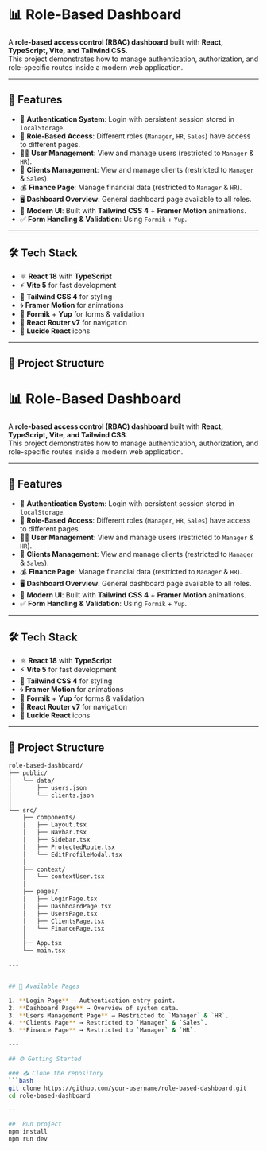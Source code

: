 # 📊 Role-Based Dashboard

A **role-based access control (RBAC) dashboard** built with **React, TypeScript, Vite, and Tailwind CSS**.  
This project demonstrates how to manage authentication, authorization, and role-specific routes inside a modern web application.

---

## 🚀 Features

- 🔐 **Authentication System**: Login with persistent session stored in `localStorage`.
- 👥 **Role-Based Access**: Different roles (`Manager`, `HR`, `Sales`) have access to different pages.
- 🧑‍💼 **User Management**: View and manage users (restricted to `Manager` & `HR`).
- 📇 **Clients Management**: View and manage clients (restricted to `Manager` & `Sales`).
- 💰 **Finance Page**: Manage financial data (restricted to `Manager` & `HR`).
- 🖥️ **Dashboard Overview**: General dashboard page available to all roles.
- 🎨 **Modern UI**: Built with **Tailwind CSS 4** + **Framer Motion** animations.
- ✅ **Form Handling & Validation**: Using `Formik` + `Yup`.

---

## 🛠️ Tech Stack

- ⚛️ **React 18** with **TypeScript**
- ⚡ **Vite 5** for fast development
- 🎨 **Tailwind CSS 4** for styling
- 🌀 **Framer Motion** for animations
- 📝 **Formik** + **Yup** for forms & validation
- 🔗 **React Router v7** for navigation
- 🎯 **Lucide React** icons

---

## 📂 Project Structure

# 📊 Role-Based Dashboard

A **role-based access control (RBAC) dashboard** built with **React, TypeScript, Vite, and Tailwind CSS**.  
This project demonstrates how to manage authentication, authorization, and role-specific routes inside a modern web application.

---

## 🚀 Features

- 🔐 **Authentication System**: Login with persistent session stored in `localStorage`.
- 👥 **Role-Based Access**: Different roles (`Manager`, `HR`, `Sales`) have access to different pages.
- 🧑‍💼 **User Management**: View and manage users (restricted to `Manager` & `HR`).
- 📇 **Clients Management**: View and manage clients (restricted to `Manager` & `Sales`).
- 💰 **Finance Page**: Manage financial data (restricted to `Manager` & `HR`).
- 🖥️ **Dashboard Overview**: General dashboard page available to all roles.
- 🎨 **Modern UI**: Built with **Tailwind CSS 4** + **Framer Motion** animations.
- ✅ **Form Handling & Validation**: Using `Formik` + `Yup`.

---

## 🛠️ Tech Stack

- ⚛️ **React 18** with **TypeScript**
- ⚡ **Vite 5** for fast development
- 🎨 **Tailwind CSS 4** for styling
- 🌀 **Framer Motion** for animations
- 📝 **Formik** + **Yup** for forms & validation
- 🔗 **React Router v7** for navigation
- 🎯 **Lucide React** icons

---

## 📂 Project Structure

```bash
role-based-dashboard/
├── public/
│   └── data/
│       ├── users.json
│       └── clients.json
│
└── src/
    ├── components/
    │   ├── Layout.tsx
    │   ├── Navbar.tsx
    │   ├── Sidebar.tsx
    │   ├── ProtectedRoute.tsx
    │   └── EditProfileModal.tsx
    │
    ├── context/
    │   └── contextUser.tsx
    │
    ├── pages/
    │   ├── LoginPage.tsx
    │   ├── DashboardPage.tsx
    │   ├── UsersPage.tsx
    │   ├── ClientsPage.tsx
    │   └── FinancePage.tsx
    │
    ├── App.tsx
    └── main.tsx

---


## 📌 Available Pages

1. **Login Page** → Authentication entry point.  
2. **Dashboard Page** → Overview of system data.  
3. **Users Management Page** → Restricted to `Manager` & `HR`.  
4. **Clients Page** → Restricted to `Manager` & `Sales`.  
5. **Finance Page** → Restricted to `Manager` & `HR`.  

---

## ⚙️ Getting Started

### 📥 Clone the repository
```bash
git clone https://github.com/your-username/role-based-dashboard.git
cd role-based-dashboard

--

##  Run project
npm install
npm run dev

